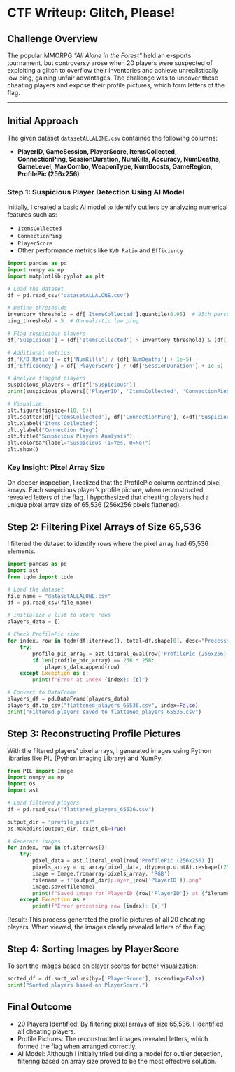 # **CTF Writeup: Glitch, Please!**

## Challenge Overview
The popular MMORPG *"All Alone in the Forest"* held an e-sports tournament, but controversy arose when 20 players were suspected of exploiting a glitch to overflow their inventories and achieve unrealistically low ping, gaining unfair advantages. The challenge was to uncover these cheating players and expose their profile pictures, which form letters of the flag.

---

## **Initial Approach**
The given dataset `datasetALLALONE.csv` contained the following columns:
- **PlayerID, GameSession, PlayerScore, ItemsCollected, ConnectionPing, SessionDuration, NumKills, Accuracy, NumDeaths, GameLevel, MaxCombo, WeaponType, NumBoosts, GameRegion, ProfilePic (256x256)**

### Step 1: Suspicious Player Detection Using AI Model
Initially, I created a basic AI model to identify outliers by analyzing numerical features such as:
- `ItemsCollected`
- `ConnectionPing`
- `PlayerScore`
- Other performance metrics like `K/D Ratio` and `Efficiency`

```python
import pandas as pd
import numpy as np
import matplotlib.pyplot as plt

# Load the dataset
df = pd.read_csv("datasetALLALONE.csv")

# Define thresholds
inventory_threshold = df['ItemsCollected'].quantile(0.95)  # 95th percentile
ping_threshold = 5  # Unrealistic low ping

# Flag suspicious players
df['Suspicious'] = (df['ItemsCollected'] > inventory_threshold) & (df['ConnectionPing'] < ping_threshold)

# Additional metrics
df['K/D_Ratio'] = df['NumKills'] / (df['NumDeaths'] + 1e-5)
df['Efficiency'] = df['PlayerScore'] / (df['SessionDuration'] + 1e-5)

# Analyze flagged players
suspicious_players = df[df['Suspicious']]
print(suspicious_players[['PlayerID', 'ItemsCollected', 'ConnectionPing', 'K/D_Ratio', 'Efficiency']])

# Visualize
plt.figure(figsize=(10, 6))
plt.scatter(df['ItemsCollected'], df['ConnectionPing'], c=df['Suspicious'], cmap='coolwarm', alpha=0.7)
plt.xlabel("Items Collected")
plt.ylabel("Connection Ping")
plt.title("Suspicious Players Analysis")
plt.colorbar(label="Suspicious (1=Yes, 0=No)")
plt.show()
```

### Key Insight: Pixel Array Size
On deeper inspection, I realized that the ProfilePic column contained pixel arrays. Each suspicious player’s profile picture, when reconstructed, revealed letters of the flag. I hypothesized that cheating players had a unique pixel array size of 65,536 (256x256 pixels flattened).

## Step 2: Filtering Pixel Arrays of Size 65,536
I filtered the dataset to identify rows where the pixel array had 65,536 elements.
```python
import pandas as pd
import ast
from tqdm import tqdm

# Load the dataset
file_name = "datasetALLALONE.csv"
df = pd.read_csv(file_name)

# Initialize a list to store rows
players_data = []

# Check ProfilePic size
for index, row in tqdm(df.iterrows(), total=df.shape[0], desc="Processing Profile Pics"):
    try:
        profile_pic_array = ast.literal_eval(row['ProfilePic (256x256)'])
        if len(profile_pic_array) == 256 * 256:
            players_data.append(row)
    except Exception as e:
        print(f"Error at index {index}: {e}")

# Convert to DataFrame
players_df = pd.DataFrame(players_data)
players_df.to_csv("flattened_players_65536.csv", index=False)
print("Filtered players saved to flattened_players_65536.csv")
```

## Step 3: Reconstructing Profile Pictures
With the filtered players’ pixel arrays, I generated images using Python libraries like PIL (Python Imaging Library) and NumPy.
```python
from PIL import Image
import numpy as np
import os
import ast

# Load filtered players
df = pd.read_csv("flattened_players_65536.csv")

output_dir = "profile_pics/"
os.makedirs(output_dir, exist_ok=True)

# Generate images
for index, row in df.iterrows():
    try:
        pixel_data = ast.literal_eval(row['ProfilePic (256x256)'])
        pixels_array = np.array(pixel_data, dtype=np.uint8).reshape((256, 256, 3))
        image = Image.fromarray(pixels_array, 'RGB')
        filename = f"{output_dir}player_{row['PlayerID']}.png"
        image.save(filename)
        print(f"Saved image for PlayerID {row['PlayerID']} at {filename}")
    except Exception as e:
        print(f"Error processing row {index}: {e}")
```
Result: This process generated the profile pictures of all 20 cheating players. When viewed, the images clearly revealed letters of the flag.

## Step 4: Sorting Images by PlayerScore
To sort the images based on player scores for better visualization:

```python
sorted_df = df.sort_values(by=['PlayerScore'], ascending=False)
print("Sorted players based on PlayerScore.")
```
## Final Outcome
- 20 Players Identified: By filtering pixel arrays of size 65,536, I identified all cheating players.
- Profile Pictures: The reconstructed images revealed letters, which formed the flag when arranged correctly.
- AI Model: Although I initially tried building a model for outlier detection, filtering based on array size proved to be the most effective solution.